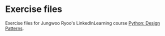 # Exercise files

Exercise files for Jungwoo Ryoo's LinkedInLearning course <a href="https://www.linkedin.com/learning/python-design-patterns?trk=learning-serp_learning_search-card&upsellOrderOrigin=default_guest_learning">Python: Design Patterns</a>.
